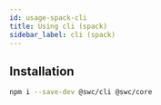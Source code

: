 ```yaml
---
id: usage-spack-cli
title: Using cli (spack)
sidebar_label: cli (spack)
---
```


## Installation

```sh
npm i --save-dev @swc/cli @swc/core
```

